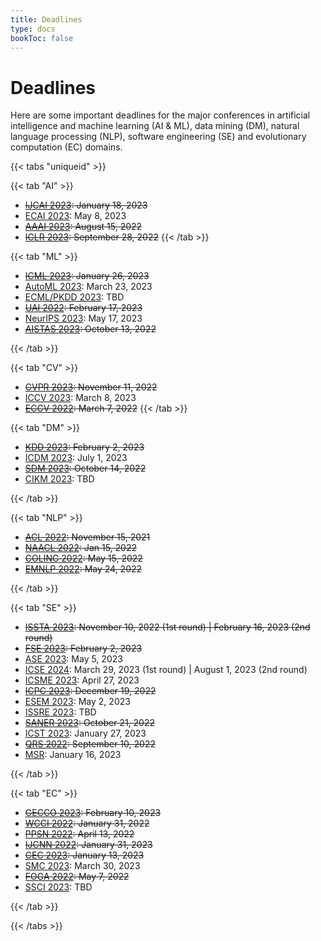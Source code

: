 ```yaml
---
title: Deadlines
type: docs
bookToc: false
---
```


# Deadlines

Here are some important deadlines for the major conferences in artificial intelligence and machine learning (AI & ML), data mining (DM), natural language processing (NLP), software engineering (SE) and evolutionary computation (EC) domains.

{{< tabs "uniqueid" >}}

{{< tab "AI" >}}

- ~~[IJCAI 2023](https://ijcai-23.org/): January 18, 2023~~
- [ECAI 2023](https://ecai2023.eu/): May 8, 2023
- ~~[AAAI 2023](https://www.aaai.org/): August 15, 2022~~
- ~~[ICLR 2023](https://iclr.cc/): September 28, 2022~~
{{< /tab >}}

{{< tab "ML" >}}

- ~~[ICML 2023](https://icml.cc/Conferences/2023): January 26, 2023~~
- [AutoML 2023](https://2023.automl.cc/): March 23, 2023
- [ECML/PKDD 2023](https://2023.ecmlpkdd.org/): TBD
- ~~[UAI 2022](https://www.auai.org/uai2023/): February 17, 2023~~
- [NeurIPS 2023](https://nips.cc/): May 17, 2023
- ~~[AISTAS 2023](https://aistats.org/): October 13, 2022~~

{{< /tab >}}

{{< tab "CV" >}}
- ~~[CVPR 2023](https://cvpr2023.thecvf.com/): November 11, 2022~~
- [ICCV 2023](https://iccv2023.thecvf.com/): March 8, 2023
- ~~[ECCV 2022](https://eccv2022.ecva.net/): March 7, 2022~~
{{< /tab >}}

{{< tab "DM" >}}

- ~~[KDD 2023](https://kdd.org/kdd2023/): February 2, 2023~~
- [ICDM 2023](http://www.cloud-conf.net/icdm2023/index.html): July 1, 2023
- ~~[SDM 2023](https://www.siam.org/conferences/cm/conference/sdm23): October 14, 2022~~
- [CIKM 2023](https://cikm2023.github.io/): TBD

{{< /tab >}}

{{< tab "NLP" >}}

- ~~[ACL 2022](https://www.2022.aclweb.org/): November 15, 2021~~
- ~~[NAACL 2022](https://2022.naacl.org/): Jan 15, 2022~~
- ~~[COLING 2022](https://coling2022.org/): May 15, 2022~~
- ~~[EMNLP 2022](https://2022.emnlp.org/): May 24, 2022~~

{{< /tab >}}

{{< tab "SE" >}}

- ~~[ISSTA 2023](https://conf.researchr.org/home/issta-2023): November 10, 2022 (1st round) | February 16, 2023 (2nd round)~~
- ~~[FSE 2023](https://conf.researchr.org/home/fse-2023): February 2, 2023~~
- [ASE 2023](https://conf.researchr.org/track/ase-2023/ase-2023-papers): May 5, 2023
- [ICSE 2024](https://conf.researchr.org/home/icse-2024): March 29, 2023 (1st round) | August 1, 2023 (2nd round)
- [ICSME 2023](https://conf.researchr.org/track/icsme-2023/icsme-2023-papers): April 27, 2023
- ~~[ICPC 2023](https://conf.researchr.org/home/icpc-2023): December 19, 2022~~
- [ESEM 2023](https://conf.researchr.org/home/esem-2023): May 2, 2023
- [ISSRE 2023](https://issre2022.github.io/): TBD
- ~~[SANER 2023](https://saner2023.must.edu.mo/): October 21, 2022~~
- [ICST 2023](https://conf.researchr.org/home/icst-2023): January 27, 2023
- ~~[QRS 2022](https://qrs22.techconf.org/): September 10, 2022~~
- [MSR](https://conf.researchr.org/home/msr-2023): January 16, 2023

{{< /tab >}}

{{< tab "EC" >}}

- ~~[GECCO 2023](https://gecco-2023.sigevo.org/HomePage): February 10, 2023~~
- ~~[WCCI 2022](https://wcci2022.org/): January 31, 2022~~
- ~~[PPSN 2022](https://ppsn2022.cs.tu-dortmund.de/): April 13, 2022~~
- ~~[IJCNN 2022](): January 31, 2023~~
- ~~[CEC 2023](https://2023.ieee-cec.org/): January 13, 2023~~
- [SMC 2023](https://ieeesmc2023.org/): March 30, 2023
- ~~[FOGA 2022](https://www.fhv.at/foga2021/): May 7, 2022~~
- [SSCI 2023](https://attend.ieee.org/ssci-2023/): TBD

{{< /tab >}}

{{< /tabs >}}
